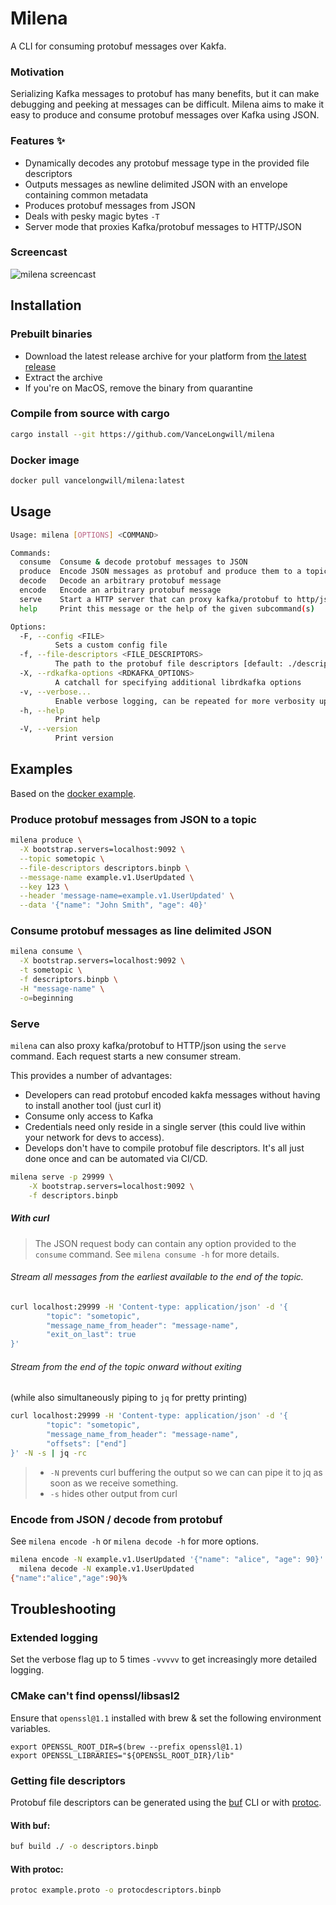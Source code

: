 # Milena

A CLI for consuming protobuf messages over Kakfa.

### Motivation

Serializing Kafka messages to protobuf has many benefits, but
it can make debugging and peeking at messages can be difficult. Milena
aims to make it easy to produce and consume protobuf messages over Kafka
using JSON.

### Features :sparkles:

- Dynamically decodes any protobuf message type in the provided file descriptors
- Outputs messages as newline delimited JSON with an envelope containing common metadata
- Produces protobuf messages from JSON
- Deals with pesky magic bytes `-T`
- Server mode that proxies Kafka/protobuf messages to HTTP/JSON

### Screencast

![milena screencast](./milena-screencast.gif)

## Installation

### Prebuilt binaries

- Download the latest release archive for your platform from [the latest release](https://github.com/VanceLongwill/milena/releases/latest)
- Extract the archive
- If you're on MacOS, remove the binary from quarantine

### Compile from source with cargo

```sh
cargo install --git https://github.com/VanceLongwill/milena
```

### Docker image

```sh
docker pull vancelongwill/milena:latest
```

## Usage

```sh
Usage: milena [OPTIONS] <COMMAND>

Commands:
  consume  Consume & decode protobuf messages to JSON
  produce  Encode JSON messages as protobuf and produce them to a topic
  decode   Decode an arbitrary protobuf message
  encode   Encode an arbitrary protobuf message
  serve    Start a HTTP server that can proxy kafka/protobuf to http/json
  help     Print this message or the help of the given subcommand(s)

Options:
  -F, --config <FILE>
          Sets a custom config file
  -f, --file-descriptors <FILE_DESCRIPTORS>
          The path to the protobuf file descriptors [default: ./descriptors.binpb]
  -X, --rdkafka-options <RDKAFKA_OPTIONS>
          A catchall for specifying additional librdkafka options
  -v, --verbose...
          Enable verbose logging, can be repeated for more verbosity up to 5 times
  -h, --help
          Print help
  -V, --version
          Print version
```

## Examples

Based on the [docker example](./examples/docker).

### Produce protobuf messages from JSON to a topic

```sh
milena produce \
  -X bootstrap.servers=localhost:9092 \
  --topic sometopic \
  --file-descriptors descriptors.binpb \
  --message-name example.v1.UserUpdated \
  --key 123 \
  --header 'message-name=example.v1.UserUpdated' \
  --data '{"name": "John Smith", "age": 40}'
```

### Consume protobuf messages as line delimited JSON

```sh
milena consume \
  -X bootstrap.servers=localhost:9092 \
  -t sometopic \
  -f descriptors.binpb \
  -H "message-name" \
  -o=beginning
```

### Serve

`milena` can also proxy kafka/protobuf to HTTP/json using the `serve`
command. Each request starts a new consumer stream.

This provides a number of advantages:
- Developers can read protobuf encoded kakfa messages without having to install another tool (just curl it)
- Consume only access to Kafka
- Credentials need only reside in a single server (this could live
  within your network for devs to access).
- Develops don't have to compile protobuf file descriptors. It's all
  just done once and can be automated via CI/CD.

```sh
milena serve -p 29999 \
	-X bootstrap.servers=localhost:9092 \
	-f descriptors.binpb
```

##### With curl

> The JSON request body can contain any option provided to the `consume`
> command. See `milena consume -h` for more details.

###### Stream all messages from the earliest available to the end of the topic.

```sh
curl localhost:29999 -H 'Content-type: application/json' -d '{
        "topic": "sometopic",
        "message_name_from_header": "message-name",
        "exit_on_last": true
}'
```

###### Stream from the end of the topic onward without exiting

(while also simultaneously piping to `jq` for pretty printing)

```sh
curl localhost:29999 -H 'Content-type: application/json' -d '{
        "topic": "sometopic",
        "message_name_from_header": "message-name",
        "offsets": ["end"]
}' -N -s | jq -rc
```

> -  `-N` prevents curl buffering the output so we can can pipe it to jq as
soon as we receive something.   
> - `-s` hides other output from curl 


### Encode from JSON / decode from protobuf

See `milena encode -h` or `milena decode -h` for more options.

```sh
milena encode -N example.v1.UserUpdated '{"name": "alice", "age": 90}' |\
  milena decode -N example.v1.UserUpdated
{"name":"alice","age":90}%
```

## Troubleshooting

### Extended logging

Set the verbose flag up to 5 times `-vvvvv` to get increasingly more
detailed logging.

### CMake can't find openssl/libsasl2

Ensure that `openssl@1.1` installed with brew & set the following environment variables.

```
export OPENSSL_ROOT_DIR=$(brew --prefix openssl@1.1)
export OPENSSL_LIBRARIES="${OPENSSL_ROOT_DIR}/lib"
```

### Getting file descriptors

Protobuf file descriptors can be generated using the [buf](https://buf.build/docs/build/explanation) CLI or with [protoc](protoc).

#### With buf:

```sh
buf build ./ -o descriptors.binpb
```

#### With protoc:

```sh
protoc example.proto -o protocdescriptors.binpb
```
